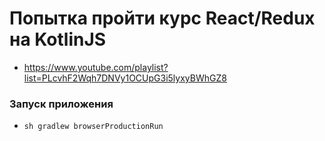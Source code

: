 # Попытка пройти курс React/Redux на KotlinJS

- https://www.youtube.com/playlist?list=PLcvhF2Wqh7DNVy1OCUpG3i5lyxyBWhGZ8


### Запуск приложения
- `sh gradlew browserProductionRun`